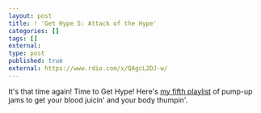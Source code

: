 ```yaml
---
layout: post
title: ! 'Get Hype 5: Attack of the Hype'
categories: []
tags: []
external:
type: post
published: true
external: https://www.rdio.com/x/QAgcL2DJ-w/
---
```


It's that time again! Time to Get Hype! Here's [my fifth playlist](https://www.rdio.com/x/QAgcL2DJ-w/) of pump-up jams to get your blood juicin' and your body thumpin'.
